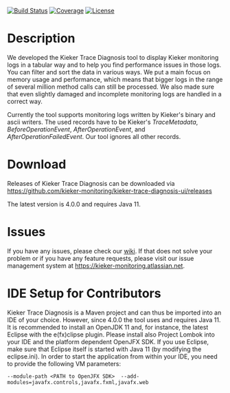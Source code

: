 [![Build Status](https://travis-ci.org/kieker-monitoring/kieker-trace-diagnosis-ui.svg?branch=refactoring)](https://travis-ci.org/kieker-monitoring/kieker-trace-diagnosis-ui)
[![Coverage](https://codecov.io/gh/kieker-monitoring/kieker-trace-diagnosis-ui/branch/master/graphs/badge.svg?branch=refactoring)](https://codecov.io/gh/kieker-monitoring/kieker-trace-diagnosis-ui/branch/refactoring)
[![License](https://img.shields.io/badge/License-Apache%202.0-blue.svg)](https://opensource.org/licenses/Apache-2.0)

# Description

We developed the Kieker Trace Diagnosis tool to display Kieker monitoring logs in a tabular way and to help you find performance issues in those logs. You can filter and sort the data in various ways. We put a main focus on memory usage and performance, which means that bigger logs in the range of several million method calls can still be processed. We also made sure that even slightly damaged and incomplete monitoring logs are handled in a correct way.

Currently the tool supports monitoring logs written by Kieker's binary and ascii writers. The used records have to be Kieker's <i>TraceMetadata</i>, <i>BeforeOperationEvent</i>, <i>AfterOperationEvent</i>, and <i>AfterOperationFailedEvent</i>. Our tool ignores all other records.

# Download

Releases of Kieker Trace Diagnosis can be downloaded via
https://github.com/kieker-monitoring/kieker-trace-diagnosis-ui/releases

The latest version is 4.0.0 and requires Java 11. 

# Issues

If you have any issues, please check our [wiki](https://github.com/kieker-monitoring/kieker-trace-diagnosis-ui/wiki). If that does not solve your problem or if you have any feature requests, please visit our issue management system at https://kieker-monitoring.atlassian.net.

# IDE Setup for Contributors

Kieker Trace Diagnosis is a Maven project and can thus be imported into an IDE of your choice. However, since 4.0.0 the tool uses and requires Java 11. It is recommended to install an OpenJDK 11 and, for instance, the latest Eclipse with the e(fx)clipse plugin. Please install also Project Lombok into your IDE and the platform dependent OpenJFX SDK. If you use Eclipse, make sure that Eclipse itself is started with Java 11 (by modifying the eclipse.ini). In order to start the application from within your IDE, you need to provide the following VM parameters: 
```
--module-path <PATH to OpenJFX SDK>  --add-modules=javafx.controls,javafx.fxml,javafx.web
```
